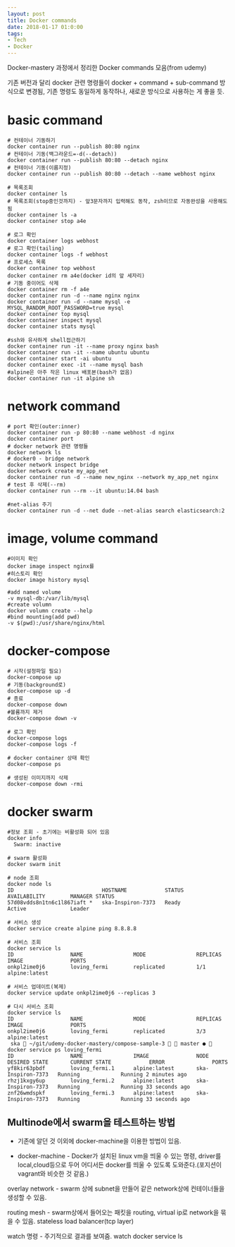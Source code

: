 ```yaml
---
layout: post
title: Docker commands
date: 2018-01-17 01:0:00
tags:
- Tech
- Docker
---
```


Docker-mastery 과정에서 정리한 Docker commands 모음(from udemy)

기존 버전과 달리 docker 관련 명령들이 docker + command + sub-command 방식으로 변경됨, 기존 명령도 동일하게 동작하나, 새로운 방식으로 사용하는 게 좋을 듯.

# basic command

    # 컨테이너 기동하기
    docker container run --publish 80:80 nginx
    # 컨테이너 기동(백그라운드=-d(--detach))
    docker container run --publish 80:80 --detach nginx
    # 컨테이너 기동(이름지정)
    docker container run --publish 80:80 --detach --name webhost nginx

    # 목록조회
    docker container ls
    # 목록조회(stop중인것까지) - 앞3문자까지 입력해도 동작, zsh이므로 자동완성을 사용해도 됨
    docker container ls -a
    docker container stop a4e

    # 로그 확인
    docker container logs webhost
    # 로그 확인(tailing)
    docker container logs -f webhost
    # 프로세스 목록
    docker container top webhost
    docker container rm a4e(docker id의 앞 세자리)
    # 기동 중이어도 삭제
    docker container rm -f a4e
    docker container run -d --name nginx nginx
    docker container run -d --name mysql -e MYSQL_RANDOM_ROOT_PASSWORD=true mysql
    docker container top mysql
    docker container inspect mysql
    docker container stats mysql

    #ssh와 유사하게 shell접근하기
    docker container run -it --name proxy nginx bash
    docker container run -it --name ubuntu ubuntu
    docker container start -ai ubuntu
    docker container exec -it --name mysql bash
    #alpine은 아주 작은 linux 배포본(bash가 없음)
    docker container run -it alpine sh

# network command

    # port 확인(outer:inner)
    docker container run -p 80:80 --name webhost -d nginx
    docker container port
    # docker network 관련 명령들
    docker network ls
    # docker0 - bridge network
    docker network inspect bridge
    docker network create my_app_net
    docker container run -d --name new_nginx --network my_app_net nginx
    # test 후 삭제(--rm)
    docker container run --rm --it ubuntu:14.04 bash

    #net-alias 주기
    docker container run -d --net dude --net-alias search elasticsearch:2

# image, volume command

    #이미지 확인
    docker image inspect nginx를
    #히스토리 확인
    docker image history mysql

    #add named volume
    -v mysql-db:/var/lib/mysql
    #create volumn
    docker volumn create --help
    #bind mounting(add pwd)
    -v $(pwd):/usr/share/nginx/html


# docker-compose

    # 시작(설정파일 필요)
    docker-compose up
    # 기동(background로)
    docker-compose up -d
    # 종료
    docker-compose down
    #볼륨까지 제거
    docker-compose down -v

    # 로그 확인
    docker-compose logs
    docker-compose logs -f

    # docker container 상태 확인
    docker-compose ps

    # 생성된 이미지까지 삭제
    docker-compose down -rmi


# docker swarm

    #정보 조회 - 초기에는 비활성화 되어 있음
    docker info
      Swarm: inactive

    # swarm 활성화
    docker swarm init

    # node 조회
    docker node ls
    ID                            HOSTNAME            STATUS              AVAILABILITY        MANAGER STATUS
    57d08vdds8n1tn6c1l867iaft *   ska-Inspiron-7373   Ready               Active              Leader

    # 서비스 생성
    docker service create alpine ping 8.8.8.8

    # 서비스 조회
    docker service ls
    ID                  NAME                MODE                REPLICAS            IMAGE               PORTS
    onkpl2ime0j6        loving_fermi        replicated          1/1                 alpine:latest

    # 서비스 업데이트(복제)
    docker service update onkpl2ime0j6 --replicas 3

    # 다시 서비스 조회
    docker service ls
    ID                  NAME                MODE                REPLICAS            IMAGE               PORTS
    onkpl2ime0j6        loving_fermi        replicated          3/3                 alpine:latest
     ska  ~/git/udemy-docker-mastery/compose-sample-3   master ●  docker service ps loving_fermi
    ID                  NAME                IMAGE               NODE                DESIRED STATE       CURRENT STATE            ERROR               PORTS
    yf8kir63pbdf        loving_fermi.1      alpine:latest       ska-Inspiron-7373   Running             Running 2 minutes ago
    rhzj1kxgy6up        loving_fermi.2      alpine:latest       ska-Inspiron-7373   Running             Running 33 seconds ago
    znf26wmdspkf        loving_fermi.3      alpine:latest       ska-Inspiron-7373   Running             Running 33 seconds ago


## Multinode에서 swarm을 테스트하는 방법

- 기존에 알던 것 이외에 docker-machine을 이용한 방법이 있음.

- docker-machine - Docker가 설치된 linux vm을 띄울 수 있는 명령, driver를 local,cloud등으로 두어 어디서든 docker를 띄울 수 있도록 도와준다.(포지션이 vagrant와 비슷한 것 같음.)


overlay network - swarm 상에 subnet을 만들어 같은 network상에 컨테이너들을 생성할 수 있음.

routing mesh - swarm상에서 들어오는 패킷을 routing, virtual ip로 network을 묶을 수 있음. stateless load balancer(tcp layer)

watch 명령 - 주기적으로 결과를 보여줌.
watch docker service ls
